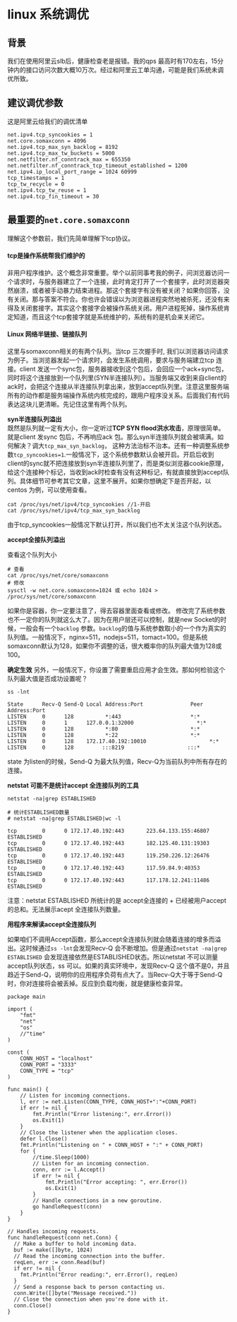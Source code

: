 # linux 系统调优

## 背景

我们在使用阿里云slb后，健康检查老是报错。我的qps 最高时有170左右，15分钟内的接口访问次数大概10万次。经过和阿里云工单沟通，可能是我们系统未调优所致。

## 建议调优参数

这是阿里云给我们的调优清单

```
net.ipv4.tcp_syncookies = 1
net.core.somaxconn = 4096
net.ipv4.tcp_max_syn_backlog = 8192
net.ipv4.tcp_max_tw_buckets = 5000
net.netfilter.nf_conntrack_max = 655350
net.netfilter.nf_conntrack_tcp_timeout_established = 1200
net.ipv4.ip_local_port_range = 1024 60999
tcp_timestamps = 1
tcp_tw_recycle = 0
net.ipv4.tcp_tw_reuse = 1
net.ipv4.tcp_fin_timeout = 30
```

## 最重要的`net.core.somaxconn`

理解这个参数前，我们先简单理解下tcp协议。

#### tcp是操作系统帮我们维护的

非用户程序维护。这个概念非常重要。举个以前同事考我的例子，问浏览器访问一个请求时，与服务器建立了一个连接，此时肯定打开了一个套接字，此时浏览器突然崩溃，或者被手动暴力结束进程。那这个套接字有没有被关闭？如果你回答，没有关闭。那与答案不符合。你也许会错误以为浏览器进程突然地被杀死，还没有来得及关闭套接字。其实这个套接字会被操作系统关闭。用户进程死掉，操作系统肯定知道，而且这个tcp套接字就是系统维护的，系统有的是机会来关闭它。

#### Linux 网络半链接、链接队列

这里与somaxconn相关的有两个队列。当tcp 三次握手时, 我们以浏览器访问请求为例子。当浏览器发起一个请求时，会发生系统调用，要求与服务端建立tcp 连接。client 发送一个sync包，服务器接收到这个包后，会回应一个ack+sync包，同时将这个连接放到一个队列里\(SYN半连接队列）。当服务端又收到来自client的ack时，会把这个连接从半连接队列拿出来，放到accept队列里。注意这里服务端所有的动作都是服务端操作系统内核完成的，跟用户程序没关系。后面我们有代码表达这块儿更清晰。先记住这里有两个队列。

**syn半连接队列溢出**  
既然是队列就一定有大小，你一定听过**TCP SYN flood洪水攻击**，原理很简单。就是client 发sync 包后，不再响应ack 包。那么syn半连接队列就会被填满。如何解决？调大`tcp_max_syn_backlog`， 这种方法治标不治本。还有一种调整系统参数`tcp_syncookies=1`.一般情况下，这个系统参数默认会被开启。开启后收到client的sync就不把连接放到syn半连接队列里了，而是类似浏览器cookie原理，给这个连接种个标记，当收到ack时检查有没有这种标记，有就直接放到accept队列。具体细节可参考其它文章，这里不展开。如果你想确定下是否开起，以centos 为例，可以使用查看。

```
cat /proc/sys/net/ipv4/tcp_syncookies //1-开启
cat /proc/sys/net/ipv4/tcp_max_syn_backlog
```

由于tcp\_syncookies一般情况下默认打开，所以我们也不太关注这个队列状态。

**accept全接队列溢出**

查看这个队列大小

```
# 查看
cat /proc/sys/net/core/somaxconn 
# 修改
sysctl -w net.core.somaxconn=1024 或 echo 1024 > /proc/sys/net/core/somaxconn
```

如果你是容器，你一定要注意了，得去容器里面查看或修改。
修改完了系统参数也不一定你的队列就这么大了。因为在用户层还可以控制，就是new Socket的时候，一般会有一个`backlog` 参数。`backlog`的值与系统参数取小的一个作为真实的队列值。一般情况下，nginx=511，nodejs=511，tomact=100。但是系统somaxconn默认为128，如果你不调整的话，很大概率你的队列最大值为128或100。

**确定生效**
另外，一般情况下，你设置了需要重启应用才会生效。那如何检验这个队列最大值是否成功设置呢？

```
ss -lnt

State      Recv-Q Send-Q Local Address:Port               Peer Address:Port
LISTEN     0      128          *:443                      *:*
LISTEN     0      1      127.0.0.1:32000                    *:*
LISTEN     0      128          *:80                       *:*
LISTEN     0      128          *:22                       *:*
LISTEN     0      128    172.17.40.192:10010                    *:*
LISTEN     0      128         :::8219                    :::*
```

state 为listen的时候，Send-Q 为最大队列值，Recv-Q为当前队列中所有存在的连接。

**netstat 可能不是统计accept 全连接队列的工具**

```
netstat -na|grep ESTABLISHED

# 统计ESTABLISHED数量
# netstat -na|grep ESTABLISHED|wc -l 

tcp        0      0 172.17.40.192:443       223.64.133.155:46807    ESTABLISHED
tcp        0      0 172.17.40.192:443       182.125.40.131:19303    ESTABLISHED
tcp        0      0 172.17.40.192:443       119.250.226.12:26476    ESTABLISHED
tcp        0      0 172.17.40.192:443       117.59.84.9:40353       ESTABLISHED
tcp        0      0 172.17.40.192:443       117.178.12.241:11486    ESTABLISHED

```
注意：netstat ESTABLISHED 所统计的是 accept全连接的 + 已经被用户accept的总和。无法展示acept 全连接队列数量。

**用程序来解读accept全连接队列**

如果咱们不调用Accept函数，那么accept全连接队列就会随着连接的增多而溢出。这时候通过`ss -lnt`会发现Recv-Q 会不断增加。但是通过`netstat -na|grep ESTABLISHED` 会发现连接依然是ESTABLISHED状态。所以netstat 不可以测量accept队列状态，ss 可以。如果的真实环境中，发现Recv-Q 这个值不是0，并且趋近于Send-Q，说明你的应用程序负荷有点大了。当Recv-Q大于等于Send-Q时，你对连接将会被丢掉。反应到负载均衡，就是健康检查异常。

```
package main

import (
    "fmt"
    "net"
    "os"
    //"time"
)

const (
    CONN_HOST = "localhost"
    CONN_PORT = "3333"
    CONN_TYPE = "tcp"
)

func main() {
    // Listen for incoming connections.
    l, err := net.Listen(CONN_TYPE, CONN_HOST+":"+CONN_PORT)
    if err != nil {
        fmt.Println("Error listening:", err.Error())
        os.Exit(1)
    }
    // Close the listener when the application closes.
    defer l.Close()
    fmt.Println("Listening on " + CONN_HOST + ":" + CONN_PORT)
    for {
        //time.Sleep(1000)
        // Listen for an incoming connection.
        conn, err := l.Accept()
        if err != nil {
            fmt.Println("Error accepting: ", err.Error())
            os.Exit(1)
        }
        // Handle connections in a new goroutine.
        go handleRequest(conn)
    }
}

// Handles incoming requests.
func handleRequest(conn net.Conn) {
  // Make a buffer to hold incoming data.
  buf := make([]byte, 1024)
  // Read the incoming connection into the buffer.
  reqLen, err := conn.Read(buf)
  if err != nil {
    fmt.Println("Error reading:", err.Error(), reqLen)
  }
  // Send a response back to person contacting us.
  conn.Write([]byte("Message received."))
  // Close the connection when you're done with it.
  conn.Close()
}

```


